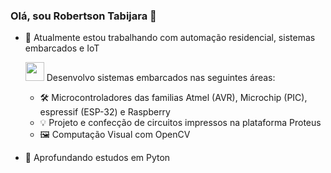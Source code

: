 ### Olá, sou Robertson Tabijara 🧐

- 🤖 Atualmente estou trabalhando com automação residencial, sistemas embarcados e IoT

  <img src="https://media.giphy.com/media/WUlplcMpOCEmTGBtBW/giphy.gif" width="30">  Desenvolvo sistemas embarcados nas seguintes áreas:
  - 🛠 Microcontroladores das familias Atmel (AVR), Microchip (PIC), espressif (ESP-32) e Raspberry
  - 💡 Projeto e confecção de circuitos impressos na plataforma Proteus
  - 🖼 Computação Visual com OpenCV

- 🐍 Aprofundando estudos em Pyton
